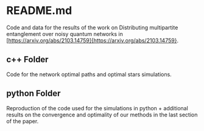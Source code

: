 # README.md

Code and data for the results of the work on Distributing multipartite entanglement over noisy quantum networks in [https://arxiv.org/abs/2103.14759]{https://arxiv.org/abs/2103.14759}.

## c++ Folder

Code for the network optimal paths and optimal stars simulations.

## python Folder

Reproduction of the code used for the simulations in python + additional results on the convergence and optimality of our methods in the last section of the paper.